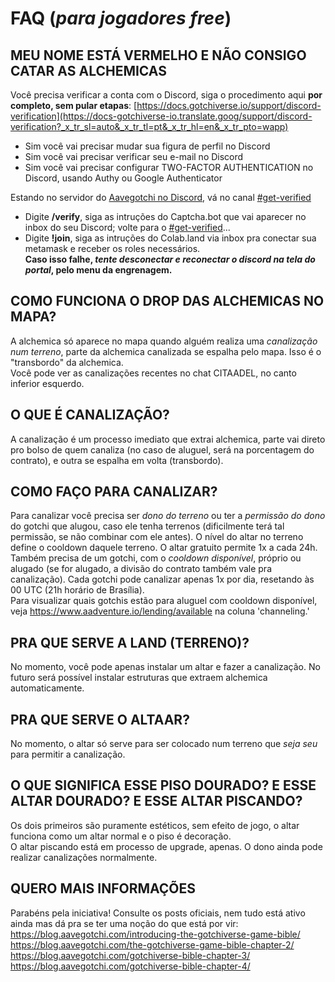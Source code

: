 # __FAQ__ (_para jogadores free_)

## MEU NOME ESTÁ VERMELHO E NÃO CONSIGO CATAR AS ALCHEMICAS  
Você precisa verificar a conta com o Discord, siga o procedimento aqui **por completo, sem pular etapas**: [https://docs.gotchiverse.io/support/discord-verification](https://docs-gotchiverse-io.translate.goog/support/discord-verification?_x_tr_sl=auto&_x_tr_tl=pt&_x_tr_hl=en&_x_tr_pto=wapp)  
- Sim você vai precisar mudar sua figura de perfil no Discord  
- Sim você vai precisar verificar seu e-mail no Discord  
- Sim você vai precisar configurar TWO-FACTOR AUTHENTICATION no Discord, usando Authy ou Google Authenticator

Estando no servidor do [Aavegotchi no Discord](https://discord.gg/aavegotchi), vá no canal [#get-verified](https://discord.com/channels/732491344970383370/756915955774521485)  
- Digite **/verify**, siga as intruções do Captcha.bot que vai aparecer no inbox do seu Discord; volte para o [#get-verified](https://discord.com/channels/732491344970383370/756915955774521485)...
- Digite **!join**, siga as intruções do Colab.land via inbox pra conectar sua metamask e receber os roles necessários.  
**Caso isso falhe, _tente desconectar e reconectar o discord na tela do portal_, pelo menu da engrenagem.**


## COMO FUNCIONA O DROP DAS ALCHEMICAS NO MAPA?  
A alchemica só aparece no mapa quando alguém realiza uma _canalização num terreno_, parte da alchemica canalizada se espalha pelo mapa. Isso é o "transbordo" da alchemica.  
Você pode ver as canalizações recentes no chat CITAADEL, no canto inferior esquerdo.


## O QUE É CANALIZAÇÃO?  
A canalização é um processo imediato que extrai alchemica, parte vai direto pro bolso de quem canaliza (no caso de aluguel, será na porcentagem do contrato), e outra se espalha em volta (transbordo).


## COMO FAÇO PARA CANALIZAR?  
Para canalizar você precisa ser _dono do terreno_ ou ter a _permissão do dono_ do gotchi que alugou, caso ele tenha terrenos (dificilmente terá tal permissão, se não combinar com ele antes). O nível do altar no terreno define o cooldown daquele terreno. O altar gratuito permite 1x a cada 24h.  
Também precisa de um gotchi, com o _cooldown disponível_, próprio ou alugado (se for alugado, a divisão do contrato também vale pra canalização). Cada gotchi pode canalizar apenas 1x por dia, resetando às 00 UTC (21h horário de Brasília).  
Para visualizar quais gotchis estão para aluguel com cooldown disponível, veja https://www.aadventure.io/lending/available na coluna 'channeling.'


## PRA QUE SERVE A LAND (TERRENO)?  
No momento, você pode apenas instalar um altar e fazer a canalização. No futuro será possível instalar estruturas que extraem alchemica automaticamente.


## PRA QUE SERVE O ALTAAR?  
No momento, o altar só serve para ser colocado num terreno que _seja seu_ para permitir a canalização.


## O QUE SIGNIFICA ESSE PISO DOURADO? E ESSE ALTAR DOURADO? E ESSE ALTAR PISCANDO?  
Os dois primeiros são puramente estéticos, sem efeito de jogo, o altar funciona como um altar normal e o piso é decoração.  
O altar piscando está em processo de upgrade, apenas. O dono ainda pode realizar canalizações normalmente.


## QUERO MAIS INFORMAÇÕES  
Parabéns pela iniciativa! Consulte os posts oficiais, nem tudo está ativo ainda mas dá pra se ter uma noção do que está por vir:  
https://blog.aavegotchi.com/introducing-the-gotchiverse-game-bible/  
https://blog.aavegotchi.com/the-gotchiverse-game-bible-chapter-2/  
https://blog.aavegotchi.com/gotchiverse-bible-chapter-3/  
https://blog.aavegotchi.com/gotchiverse-bible-chapter-4/  
